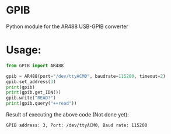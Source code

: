 # GPIB
Python module for the AR488 USB-GPIB converter

# Usage:
```python
from GPIB import AR488

gpib = AR488(port="/dev/ttyACM0", baudrate=115200, timeout=2)
gpib.set_address(3)
print(gpib)
print(gpib.get_IDN())
gpib.write("READ?")
print(gpib.query("++read"))
```
Result of executing the above code (Not done yet):
```
GPIB address: 3, Port: /dev/ttyACM0, Baud rate: 115200
```
